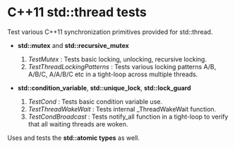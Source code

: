 C++11 std::thread tests
=======================

Test various C++11 synchronization primitives provided for std::thread.
- **std::mutex**  and **std::recursive_mutex**
  1. *TestMutex* : Tests basic locking, unlocking, recursive locking.
  1. *TestThreadLockingPatterns* : Tests various locking patterns A/B, A/B/C, A/A/B/C etc in a tight-loop across multiple threads.


- **std::condition_variable**, **std::unique_lock**, **std::lock_guard**
  1. *TestCond* : Tests basic condition variable use.
  1. *TestThreadWakeWait* : Tests internal _ThreadWakeWait function.
  1. *TestCondBroadcast* : Tests notify_all function in a tight-loop to verify that all waiting threads are woken.

Uses and tests the **std::atomic types** as well.